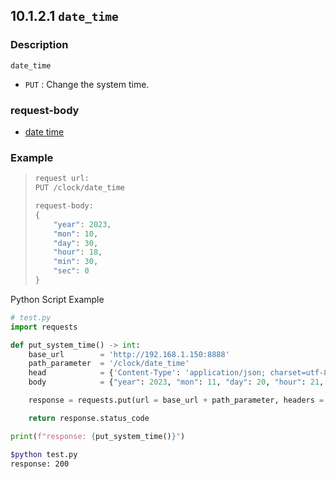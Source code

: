 ﻿## 10.1.2.1 `date_time`

### Description

`date_time`

- `PUT` : Change the system time.

### request-body

- [date time](../../../99-schema/date_time.md)

### Example

<blockquote>

```python
request url:
PUT /clock/date_time

request-body:
{
    "year": 2023,
    "mon": 10,
    "day": 30,
    "hour": 18,
    "min": 30,
    "sec": 0
}
```
</blockquote>

Python Script Example

```python
# test.py
import requests

def put_system_time() -> int:
    base_url        = 'http://192.168.1.150:8888'
    path_parameter  = '/clock/date_time'
    head            = {'Content-Type': 'application/json; charset=utf-8'}
    body 			= {"year": 2023, "mon": 11, "day": 20, "hour": 21, "min": 2, "sec": 0}

    response = requests.put(url = base_url + path_parameter, headers = head, json = body)

    return response.status_code

print(f"response: {put_system_time()}")
```
```sh
$python test.py
response: 200
```